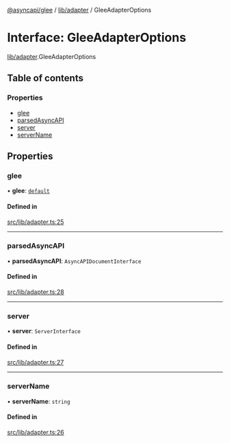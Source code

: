 [@asyncapi/glee](../README.md) / [lib/adapter](../modules/lib_adapter.md) / GleeAdapterOptions

# Interface: GleeAdapterOptions

[lib/adapter](../modules/lib_adapter.md).GleeAdapterOptions

## Table of contents

### Properties

- [glee](lib_adapter.GleeAdapterOptions.md#glee)
- [parsedAsyncAPI](lib_adapter.GleeAdapterOptions.md#parsedasyncapi)
- [server](lib_adapter.GleeAdapterOptions.md#server)
- [serverName](lib_adapter.GleeAdapterOptions.md#servername)

## Properties

### glee

• **glee**: [`default`](../classes/lib_glee.default.md)

#### Defined in

[src/lib/adapter.ts:25](https://github.com/asyncapi/glee/blob/c36504a/src/lib/adapter.ts#L25)

___

### parsedAsyncAPI

• **parsedAsyncAPI**: `AsyncAPIDocumentInterface`

#### Defined in

[src/lib/adapter.ts:28](https://github.com/asyncapi/glee/blob/c36504a/src/lib/adapter.ts#L28)

___

### server

• **server**: `ServerInterface`

#### Defined in

[src/lib/adapter.ts:27](https://github.com/asyncapi/glee/blob/c36504a/src/lib/adapter.ts#L27)

___

### serverName

• **serverName**: `string`

#### Defined in

[src/lib/adapter.ts:26](https://github.com/asyncapi/glee/blob/c36504a/src/lib/adapter.ts#L26)

